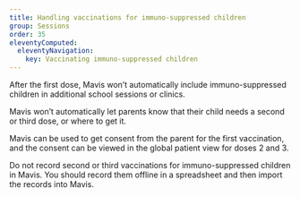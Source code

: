 ```yaml
---
title: Handling vaccinations for immuno-suppressed children
group: Sessions
order: 35
eleventyComputed:
  eleventyNavigation:
    key: Vaccinating immuno-suppressed children
---
```


After the first dose, Mavis won’t automatically include immuno-suppressed children in additional school sessions or clinics.

Mavis won’t automatically let parents know that their child needs a second or third dose, or where to get it.

Mavis can be used to get consent from the parent for the first vaccination, and the consent can be viewed in the global patient view for doses 2 and 3.

Do not record second or third vaccinations for immuno-suppressed children in Mavis. You should record them offline in a spreadsheet and then import the records into Mavis.
